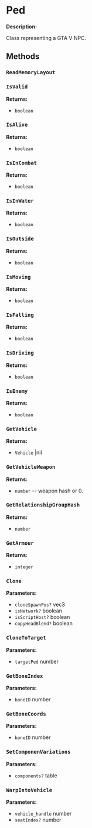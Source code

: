 # Ped

**Description:**

Class representing a GTA V NPC.

## Methods

### `ReadMemoryLayout`


### `IsValid`

**Returns:**
- `boolean` 

### `IsAlive`

**Returns:**
- `boolean` 

### `IsInCombat`

**Returns:**
- `boolean` 

### `IsInWater`

**Returns:**
- `boolean` 

### `IsOutside`

**Returns:**
- `boolean` 

### `IsMoving`

**Returns:**
- `boolean` 

### `IsFalling`

**Returns:**
- `boolean` 

### `IsDriving`

**Returns:**
- `boolean` 

### `IsEnemy`

**Returns:**
- `boolean` 

### `GetVehicle`

**Returns:**
- `Vehicle` |nil

### `GetVehicleWeapon`

**Returns:**
- `number` -- weapon hash or 0.

### `GetRelationshipGroupHash`

**Returns:**
- `number` 

### `GetArmour`

**Returns:**
- `integer` 

### `Clone`

**Parameters:**
- `cloneSpawnPos?` vec3
- `isNetwork?` boolean
- `isScriptHost?` boolean
- `copyHeadBlend?` boolean



### `CloneToTarget`

**Parameters:**
- `targetPed` number



### `GetBoneIndex`

**Parameters:**
- `boneID` number



### `GetBoneCoords`

**Parameters:**
- `boneID` number



### `SetComponenVariations`

**Parameters:**
- `components?` table



### `WarpIntoVehicle`

**Parameters:**
- `vehicle_handle` number
- `seatIndex?` number




